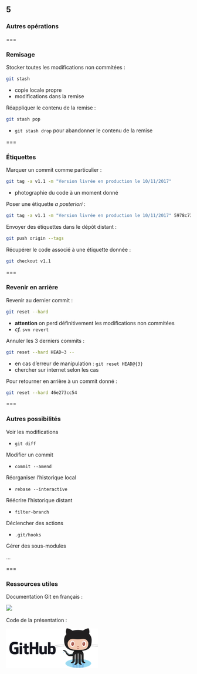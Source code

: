<!-- .slide: data-background-image="images/git-logo.png" data-background-size="600px" class="chapter" -->
## 5
### Autres opérations


===


<!-- .slide: class="slide" -->
### Remisage

Stocker toutes les modifications non commitées :
```bash
git stash
```
 - copie locale propre
 - modifications dans la remise

Réappliquer le contenu de la remise :
```bash
git stash pop
```
 - `git stash drop` pour abandonner le contenu de la remise


===


<!-- .slide: class="slide" -->
### Étiquettes

Marquer un commit comme particulier :
```bash
git tag -a v1.1 -m "Version livrée en production le 10/11/2017"
```
 - photographie du code à un moment donné

Poser une étiquette *a posteriori* :
```bash
git tag -a v1.1 -m "Version livrée en production le 10/11/2017" 5978c73
```

Envoyer des étiquettes dans le dépôt distant :
```bash
git push origin --tags
```

Récupérer le code associé à une étiquette donnée :
```bash
git checkout v1.1
```


===


<!-- .slide: class="slide" -->
### Revenir en arrière

Revenir au dernier commit :
```bash
git reset --hard
```
 - __attention__ on perd définitivement les modifications non commitées
 - *cf.* `svn revert`

Annuler les 3 derniers commits :
```bash
git reset --hard HEAD~3 --
```
 - en cas d’erreur de manipulation : `git reset HEAD@{3}`
  - chercher sur internet selon les cas

Pour retourner en arrière à un commit donné :
```bash
git reset --hard 46e273cc54
```


===


<!-- .slide: class="slide" -->
### Autres possibilités

Voir les modifications
 - `git diff`

Modifier un commit
 - `commit --amend`

Réorganiser l’historique local
 - `rebase --interactive`

Réécrire l’historique distant
 - `filter-branch`
 
Déclencher des actions
 - `.git/hooks`

Gérer des sous-modules 

…


===


<!-- .slide: class="slide" -->
### Ressources utiles


Documentation Git en français :

<div class="center">
	<a href="https://git-scm.com/book/fr/v2" target="_blank"><img src="images/documentation.png" style="width: 300px" /></a>
</div>

Code de la présentation :

<div class="center">
	<a href="https://github.com/romain-warnan/git-au-quotidien" target="_blank"><img src="images/github.png" /></a>
</div>
